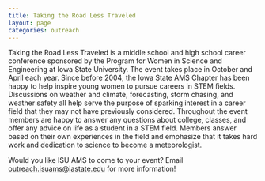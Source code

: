 ```yaml
---
title: Taking the Road Less Traveled
layout: page
categories: outreach
---
```


Taking the Road Less Traveled is a middle school and high school career conference sponsored by the Program for Women in Science and Engineering at Iowa State University. The event takes place in October and April each year. Since before 2004, the Iowa State AMS Chapter has been happy to help inspire young women to pursue careers in STEM fields. Discussions on weather and climate, forecasting, storm chasing, and weather safety all help serve the purpose of sparking interest in a career field that they may not have previously considered. Throughout the event members are happy to answer any questions about college, classes, and offer any advice on life as a student in a STEM field. Members answer based on their own experiences in the field and emphasize that it takes hard work and dedication to science to become a meteorologist.

Would you like ISU AMS to come to your event? Email [outreach.isuams@iastate.edu](mailto:outreach.isuams@iastate.edu) for more information!